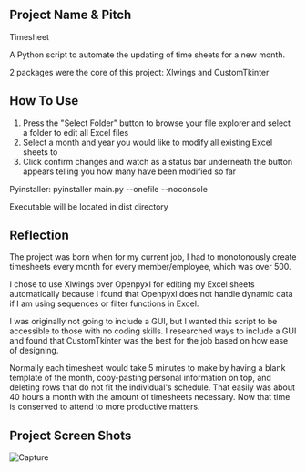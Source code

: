 ## Project Name & Pitch

Timesheet

A Python script to automate the updating of time sheets for a new month.

2 packages were the core of this project: Xlwings and CustomTkinter

## How To Use

1. Press the "Select Folder" button to browse your file explorer and select a folder to edit all Excel files
2. Select a month and year you would like to modify all existing Excel sheets to
3. Click confirm changes and watch as a status bar underneath the button appears telling you how many have been modified so far

Pyinstaller: pyinstaller main.py --onefile --noconsole

Executable will be located in dist directory

## Reflection

The project was born when for my current job, I had to monotonously create timesheets every month for every member/employee, which was over 500. 

I chose to use Xlwings over Openpyxl for editing my Excel sheets automatically because I found that Openpyxl does not handle dynamic data if I am using sequences or filter functions in Excel.

I was originally not going to include a GUI, but I wanted this script to be accessible to those with no coding skills. I researched ways to include a GUI and found that CustomTkinter was the best for the job based on how ease of designing.

Normally each timesheet would take 5 minutes to make by having a blank template of the month, copy-pasting personal information on top, and deleting rows that do not fit the individual's schedule. That easily was about 40 hours a month with the amount of timesheets necessary. Now that time is conserved to attend to more productive matters.

## Project Screen Shots

![Capture](https://github.com/johnnyj2608/TimeSheet/assets/54607786/5d9b4fdf-a32b-4dd4-a09a-a92d9d9ac5da)

